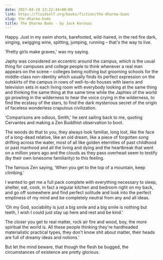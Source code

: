 ```yaml
---
date: 2017-04-19 13:22:44+00:00
link: https://fluidself.org/books/fiction/the-dharma-bums
slug: the-dharma-bums
title: The Dharma Bums - by Jack Kerouac
---
```


Happy. Just in my swim shorts, barefooted, wild-haired, in the red fire dark, singing, swigging wine, spitting, jumping, running – that's the way to live.

‘Pretty girls make graves,' was my saying.

Japhy was considered an eccentric around the campus, which is the usual thing for campuses and college people to think whenever a real man appears on the scene – colleges being nothing but grooming schools for the middle-class non-identity which usually finds its perfect expression on the outskirts of the campus in rows of well-to-do houses with lawns and television sets in each living room with everybody looking at the same thing and thinking the same thing at the same time while the Japhies of the world go prowling in the wilderness to hear the voice crying in the wilderness, to find the ecstasy of the stars, to find the dark mysterious secret of the origin of faceless wonderless crapulous civilization.

‘Comparisons are odious, Smith,' he sent sailing back to me, quoting Cervantes and making a Zen Buddhist observation to boot.

The woods do that to you, they always look familiar, long lost, like the face of a long-dead relative, like an old dream, like a piece of forgotten song drifting across the water, most of all like golden eternities of past childhood or past manhood and all the living and dying and the heartbreak that went on a million years ago and the clouds as they pass overhead seem to testify (by their own lonesome familiarity) to this feeling.

The famous Zen saying, ‘When you get to the top of a mountain, keep climbing.'

I wanted to get me a full pack complete with everything necessary to sleep, shelter, eat, cook, in fact a regular kitchen and bedroom right on my back, and go off somewhere and find perfect solitude and look into the perfect emptiness of my mind and be completely neutral from any and all ideas.

‘Oh my God, sociability is just a big smile and a big smile is nothing but teeth, I wish I could just stay up here and rest and be kind.'

The closer you get to real matter, rock air fire and wood, boy, the more spiritual the world is. All these people thinking they're hardheaded materialistic practical types, they don't know shit about matter, their heads are full of dreamy ideas and notions.'

But let the mind beware, that though the flesh be bugged, the circumstances of existence are pretty glorious.
